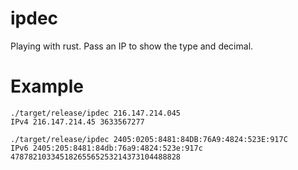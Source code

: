 # ipdec

Playing with rust.  Pass an IP to show the type and decimal.

# Example

```
./target/release/ipdec 216.147.214.045
IPv4 216.147.214.45 3633567277
```

```
./target/release/ipdec 2405:0205:8481:84DB:76A9:4824:523E:917C
IPv6 2405:205:8481:84db:76a9:4824:523e:917c 47878210334518265565253214373104488828
```
